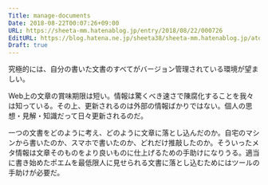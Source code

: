 ```yaml
---
Title: manage-documents
Date: 2018-08-22T00:07:26+09:00
URL: https://sheeta-mm.hatenablog.jp/entry/2018/08/22/000726
EditURL: https://blog.hatena.ne.jp/sheeta38/sheeta-mm.hatenablog.jp/atom/entry/10257846132613251637
Draft: true
---
```


 究極的には、自分の書いた文書のすべてがバージョン管理されている環境が望ましい。
 
 Web上の文章の賞味期限は短い。情報は驚くべき速さで陳腐化することを我々は知っている。その上、更新されるのは外部の情報ばかりではない。個人の思想・見解・知識だって日々更新されるのだ。

 一つの文書をどのように考え、どのように文章に落とし込んだのか。自宅のマシンから書いたのか、スマホで書いたのか、どれだけ推敲したのか。そういったメタ情報は文章そのものをより良いものに仕上げるための手助けになりうる。適当に書き始めたポエムを最低限人に見せられる文書に落とし込むためにはツールの手助けが必要だ。
